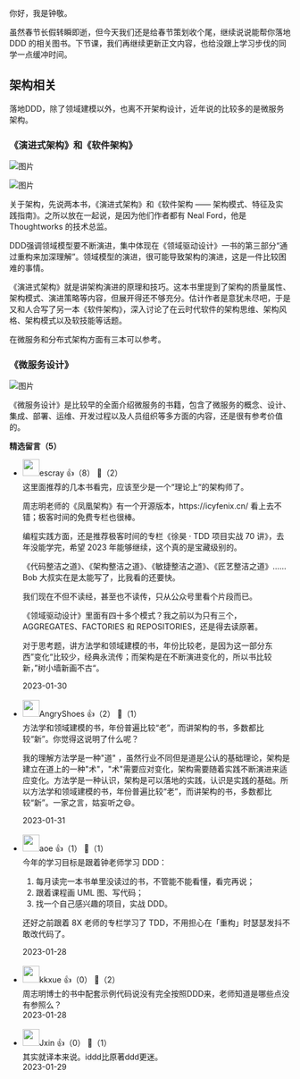 你好，我是钟敬。

虽然春节长假转瞬即逝，但今天我们还是给春节策划收个尾，继续说说能帮你落地 DDD 的相关图书。下节课，我们再继续更新正文内容，也给没跟上学习步伐的同学一点缓冲时间。

## 架构相关

落地DDD，除了领域建模以外，也离不开架构设计，近年说的比较多的是微服务架构。

### 《演进式架构》和《软件架构》

![图片](https://static001.geekbang.org/resource/image/ab/8c/abfda5b98a57e2b15cb01954096d938c.jpg?wh=1920x1444 "Neal Ford, Rebecca Parsons, Patrick Kua, 2017")

![图片](https://static001.geekbang.org/resource/image/9b/92/9b56de4a678c82ffab299cfcd9e6c192.jpg?wh=1920x1444 "Mark Richards, Neal Ford, 2020")

关于架构，先说两本书，《演进式架构》和《软件架构 —— 架构模式、特征及实践指南》。之所以放在一起说，是因为他们作者都有 Neal Ford，他是 Thoughtworks 的技术总监。

DDD强调领域模型要不断演进，集中体现在《领域驱动设计》一书的第三部分“通过重构来加深理解”。领域模型的演进，很可能导致架构的演进，这是一件比较困难的事情。

《演进式架构》就是讲架构演进的原理和技巧。这本书里提到了架构的质量属性、架构模式、演进策略等内容，但展开得还不够充分。估计作者是意犹未尽吧，于是又和人合写了另一本《软件架构》，深入讨论了在云时代软件的架构思维、架构风格、架构模式以及软技能等话题。

在微服务和分布式架构方面有三本可以参考。

### 《微服务设计》

![图片](https://static001.geekbang.org/resource/image/85/67/85cc1e333b9cd75f4172bb0d80b01167.jpg?wh=1920x1444 "Sam Newman, 2015")

《微服务设计》是比较早的全面介绍微服务的书籍，包含了微服务的概念、设计、集成、部署、运维、开发过程以及人员组织等多方面的内容，还是很有参考价值的。
<div><strong>精选留言（5）</strong></div><ul>
<li><img src="https://static001.geekbang.org/account/avatar/00/0f/92/6d/becd841a.jpg" width="30px"><span>escray</span> 👍（8） 💬（2）<div>这里面推荐的几本书看完，应该至少是一个“理论上“的架构师了。

周志明老师的《凤凰架构》有一个开源版本，https:&#47;&#47;icyfenix.cn&#47; 看上去不错；极客时间的免费专栏也很棒。

编程实践方面，还是推荐极客时间的专栏《徐昊 · TDD 项目实战 70 讲》，去年没能学完，希望 2023 年能够继续，这个真的是宝藏级别的。

《代码整洁之道》、《架构整洁之道》、《敏捷整洁之道》、《匠艺整洁之道》……Bob 大叔实在是太能写了，比我看的还要快。

我们现在不但不读经，甚至也不读传，只从公众号里看个片段而已。

《领域驱动设计》里面有四十多个模式？我之前以为只有三个，AGGREGATES、FACTORIES 和 REPOSITORIES，还是得去读原著。

对于思考题，讲方法学和领域建模的书，年份比较老，是因为这一部分东西”变化“比较少，经典永流传；而架构是在不断演进变化的，所以书比较新，”树小墙新画不古“。</div>2023-01-30</li><br/><li><img src="http://thirdwx.qlogo.cn/mmopen/vi_32/Q0j4TwGTfTIgXlnRwqBvzlSWTrv4eZ4hSOhXnr6NOKzVFUIHJbhIEjpkvSjlJEg3xf3Th7uKcUw9I200QDpbdg/132" width="30px"><span>AngryShoes</span> 👍（2） 💬（1）<div>方法学和领域建模的书，年份普遍比较“老”，而讲架构的书，多数都比较“新”。你觉得这说明了什么呢？

我的理解方法学是一种&quot;道&quot; ，虽然行业不同但是道是公认的基础理论，架构是建立在道上的一种&quot;术&quot;，&quot;术&quot;需要应对变化，架构需要随着实践不断演进来适应变化。方法学是一种认识，架构是可以落地的实践，认识是实践的基础。所以方法学和领域建模的书，年份普遍比较“老”，而讲架构的书，多数都比较“新”。一家之言，姑妄听之😄。</div>2023-01-31</li><br/><li><img src="https://static001.geekbang.org/account/avatar/00/11/1d/de/62bfa83f.jpg" width="30px"><span>aoe</span> 👍（1） 💬（1）<div>今年的学习目标是跟着钟老师学习 DDD：
1. 每月读完一本书单里没读过的书，不管能不能看懂，看完再说；
2. 跟着课程画 UML 图、写代码；
3. 找一个自己感兴趣的项目，实战 DDD。

还好之前跟着 8X 老师的专栏学习了 TDD，不用担心在「重构」时瑟瑟发抖不敢改代码了。</div>2023-01-28</li><br/><li><img src="https://static001.geekbang.org/account/avatar/00/11/b2/e0/bf56878a.jpg" width="30px"><span>kkxue</span> 👍（0） 💬（2）<div>周志明博士的书中配套示例代码说没有完全按照DDD来，老师知道是哪些点没有参照么？</div>2023-01-28</li><br/><li><img src="https://static001.geekbang.org/account/avatar/00/13/17/27/ec30d30a.jpg" width="30px"><span>Jxin</span> 👍（0） 💬（1）<div>其实就译本来说。iddd比原著ddd更迷。</div>2023-01-29</li><br/>
</ul>